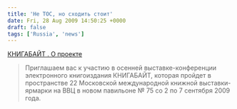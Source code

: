 ```yaml
---
title: 'Не TOC, но сходить стоит'
date: Fri, 28 Aug 2009 14:50:25 +0000
draft: false
tags: ['Russia', 'news']
---
```


[КНИГАБАЙТ . О проекте](http://knigabyte.ru/)

> Приглашаем вас к участию в осенней выставке-конференции электронного книгоиздания КНИГАБАЙТ, которая пройдет в пространстве 22 Московской международной книжной выставки-ярмарки на ВВЦ в новом павильоне № 75 со 2 по 7 сентября 2009 года.